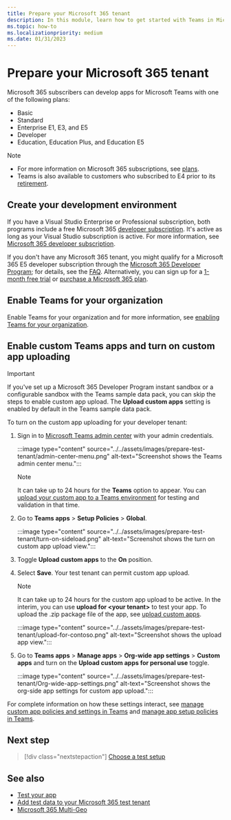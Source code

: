 ```yaml
---
title: Prepare your Microsoft 365 tenant
description: In this module, learn how to get started with Teams in Microsoft 365 and create your development environment
ms.topic: how-to
ms.localizationpriority: medium
ms.date: 01/31/2023
---
```


# Prepare your Microsoft 365 tenant

Microsoft 365 subscribers can develop apps for Microsoft Teams with one of the following plans:

* Basic
* Standard
* Enterprise E1, E3, and E5
* Developer
* Education, Education Plus, and Education E5

> [!NOTE]
>
> * For more information on Microsoft 365 subscriptions, see [plans](https://products.office.com/business/compare-more-office-365-for-business-plans).
> * Teams is also available to customers who subscribed to E4 prior to its [retirement](https://support.office.com//article/important-information-for-office-365-enterprise-e4-customers-f9572348-43a2-43fa-a3d8-3b6c9c042147).

## Create your development environment

If you have a Visual Studio Enterprise or Professional subscription, both programs include a free Microsoft 365 [developer subscription](https://aka.ms/MyVisualStudioBenefits). It's active as long as your Visual Studio subscription is active. For more information, see [Microsoft 365 developer subscription](https://developer.microsoft.com/microsoft-365/dev-program).

If you don't have any Microsoft 365 tenant, you might qualify for a Microsoft 365 E5 developer subscription through the [Microsoft 365 Developer Program](https://aka.ms/m365devprogram); for details, see the [FAQ](/office/developer-program/microsoft-365-developer-program-faq#who-qualifies-for-a-microsoft-365-e5-developer-subscription-). Alternatively, you can sign up for a [1-month free trial](https://www.microsoft.com/microsoft-365/try) or [purchase a Microsoft 365 plan](https://www.microsoft.com/microsoft-365/business/compare-all-microsoft-365-business-products-g).

## Enable Teams for your organization

Enable Teams for your organization and for more information, see [enabling Teams for your organization](/microsoftteams/enable-features-office-365).

## Enable custom Teams apps and turn on custom app uploading

> [!IMPORTANT]
> If you've set up a Microsoft 365 Developer Program instant sandbox or a configurable sandbox with the Teams sample data pack, you can skip the steps to enable custom app upload. The **Upload custom apps** setting is enabled by default in the Teams sample data pack.

To turn on the custom app uploading for your developer tenant:

1. Sign in to [Microsoft Teams admin center](https://admin.teams.microsoft.com/dashboard) with your admin credentials.

    :::image type="content" source="../../assets/images/prepare-test-tenant/admin-center-menu.png" alt-text="Screenshot shows the Teams admin center menu.":::

    > [!Note]
    > It can take up to 24 hours for the **Teams** option to appear. You can [upload your custom app to a Teams environment](/microsoftteams/upload-custom-apps#validate) for testing and validation in that time.

2. Go to **Teams apps** > **Setup Policies** > **Global**.

    :::image type="content" source="../../assets/images/prepare-test-tenant/turn-on-sideload.png" alt-text="Screenshot shows the turn on custom app upload view.":::

3. Toggle **Upload custom apps** to the **On** position.

4. Select **Save**. Your test tenant can permit custom app upload.

    > [!Note]
    > It can take up to 24 hours for the custom app upload to be active. In the interim, you can use **upload for \<your tenant>** to test your app. To upload the .zip package file of the app, see [upload custom apps](/microsoftteams/upload-custom-apps#upload).

    :::image type="content" source="../../assets/images/prepare-test-tenant/upload-for-contoso.png" alt-text="Screenshot shows the upload app view.":::

5. Go to **Teams apps** > **Manage apps** > **Org-wide app settings** > **Custom apps** and turn on the
   **Upload custom apps for personal use** toggle.

    :::image type="content" source="../../assets/images/prepare-test-tenant/Org-wide-app-settings.png" alt-text="Screenshot shows the org-side app settings for custom app upload.":::

For complete information on how these settings interact, see [manage custom app policies and settings in Teams](/microsoftteams/teams-custom-app-policies-and-settings) and [manage app setup policies in Teams](/microsoftteams/teams-app-setup-policies).

## Next step

> [!div class="nextstepaction"]
> [Choose a test setup](~/concepts/build-and-test/debug.md)

## See also

* [Test your app](test-app-overview.md)
* [Add test data to your Microsoft 365 test tenant](~/concepts/build-and-test/test-data.md)
* [Microsoft 365 Multi-Geo](/microsoft-365/enterprise/microsoft-365-multi-geo?view=o365-worldwide&preserve-view=true)
